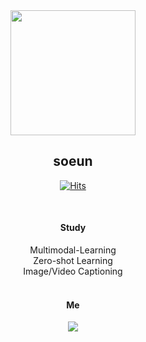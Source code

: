 <div align="center">
  
<img src="https://user-images.githubusercontent.com/52689918/164387659-4430e588-2081-49ec-85af-048414a52935.png" width="200" height="200">

  ## soeun 

[![Hits](https://hits.seeyoufarm.com/api/count/incr/badge.svg?url=https%3A%2F%2Fgithub.com%2Fsoeuni&count_bg=%23555555&title_bg=%23FF8686&icon=&icon_color=%23E7E7E7&title=Hello&edge_flat=false)](https://hits.seeyoufarm.com)

  
<br/>
  
#### Study
Multimodal-Learning\
Zero-shot Learning\
Image/Video Captioning
<br/>
<br/>
  
  
#### Me
<img src="https://img.shields.io/badge/dlth508@naver.com-03C75A?style=for-the-badge&logo=Naver&logoColor=white"/></a>

<br/><br/>


